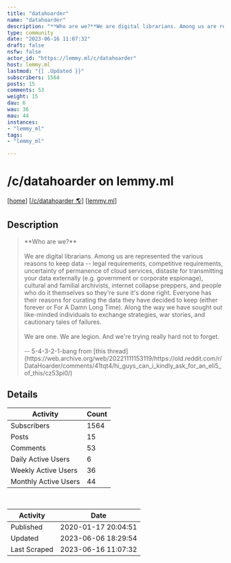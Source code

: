 ```yaml
---
title: "datahoarder" 
name: "datahoarder"
description: "**Who are we?**We are digital librarians. Among us are represented the various reasons to keep data -- legal requirements, competitive requirements, uncertainty of permanence of cloud services, distaste for transmitting your data externally (e.g. government or corporate espionage), cultural and familial archivists, internet collapse preppers, and people who do it themselves so they're sure it's done right. Everyone has their reasons for curating the data they have decided to keep (either forever or For A Damn Long Time). Along the way we have sought out like-minded individuals to exchange strategies, war stories, and cautionary tales of failures.We are one. We are legion. And we're trying really hard not to forget.-- 5-4-3-2-1-bang from [this thread](https://web.archive.org/web/20221111153119/https://old.reddit.com/r/DataHoarder/comments/41tqt4/hi_guys_can_i_kindly_ask_for_an_eli5_of_this/cz53pi0/)"
type: community
date: "2023-06-16 11:07:32"
draft: false
nsfw: false
actor_id: "https://lemmy.ml/c/datahoarder"
host: lemmy.ml
lastmod: "{[ .Updated }}"
subscribers: 1564
posts: 15
comments: 53
weight: 15
dau: 6
wau: 36
mau: 44
instances:
- "lemmy_ml"
tags: 
- "lemmy_ml"

---
```


# /c/datahoarder on lemmy.ml

[[home](/)]
[[/c/datahoarder 🌎](https://lemmy.ml/c/datahoarder)]
[[lemmy.ml](/instances/lemmy_ml)]


## Description 

<blockquote class="description">
**Who are we?**<br><br>We are digital librarians. Among us are represented the various reasons to keep data -- legal requirements, competitive requirements, uncertainty of permanence of cloud services, distaste for transmitting your data externally (e.g. government or corporate espionage), cultural and familial archivists, internet collapse preppers, and people who do it themselves so they're sure it's done right. Everyone has their reasons for curating the data they have decided to keep (either forever or For A Damn Long Time). Along the way we have sought out like-minded individuals to exchange strategies, war stories, and cautionary tales of failures.<br><br>We are one. We are legion. And we're trying really hard not to forget.<br><br>-- 5-4-3-2-1-bang from [this thread](https://web.archive.org/web/20221111153119/https://old.reddit.com/r/DataHoarder/comments/41tqt4/hi_guys_can_i_kindly_ask_for_an_eli5_of_this/cz53pi0/)
</blockquote>


## Details

| Activity | Count  |
|----------------------|---|
| Subscribers          | 1564 |
| Posts                | 15  |
| Comments             | 53  |
| Daily Active Users   | 6  |
| Weekly Active Users  | 36  |
| Monthly Active Users | 44  |

<br>

| Activity | Date |
|----------------------|---|
| Published            | 2020-01-17 20:04:51 |
| Updated              | 2023-06-06 18:29:54 |
| Last Scraped         | 2023-06-16 11:07:32 |

